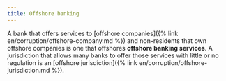 ```yaml
---
title: Offshore banking
---
```


A bank that offers services to [offshore companies]({% link en/corruption/offshore-company.md %}) and non-residents that own offshore companies is one that offshores **offshore banking services**. A jurisdiction that allows many banks to offer those services with little or no regulation is an [offshore jurisdiction]({% link en/corruption/offshore-jurisdiction.md %}).
